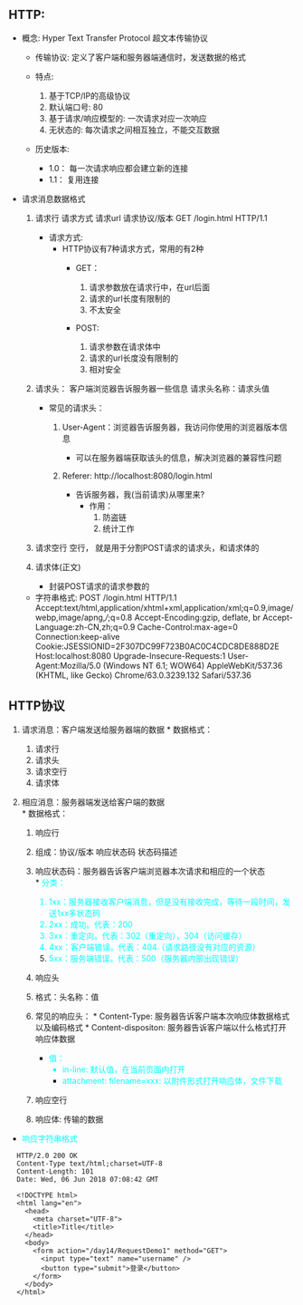 ## HTTP:
  * 概念: Hyper Text Transfer Protocol 超文本传输协议
      * 传输协议: 定义了客户端和服务器端通信时，发送数据的格式
      
      * 特点: 
          1. 基于TCP/IP的高级协议
          2. 默认端口号: 80
          3. 基于请求/响应模型的: 一次请求对应一次响应
          4. 无状态的: 每次请求之间相互独立，不能交互数据
          
      * 历史版本:
          * 1.0： 每一次请求响应都会建立新的连接
          * 1.1： 复用连接
          
  * 请求消息数据格式
      1. 请求行
          请求方式    请求url   请求协议/版本
          GET    /login.html    HTTP/1.1
          
          * 请求方式:
              * HTTP协议有7种请求方式，常用的有2种
                  * GET：
                      1. 请求参数放在请求行中，在url后面
                      2. 请求的url长度有限制的
                      3. 不太安全
                  
                  * POST:
                      1. 请求参数在请求体中
                      2. 请求的url长度没有限制的
                      3. 相对安全
                      
      2. 请求头： 客户端浏览器告诉服务器一些信息
          请求头名称：请求头值
          
          * 常见的请求头：
              1. User-Agent：浏览器告诉服务器，我访问你使用的浏览器版本信息
                  * 可以在服务器端获取该头的信息，解决浏览器的兼容性问题
                  
              2. Referer: http://localhost:8080/login.html
                  * 告诉服务器，我(当前请求)从哪里来?
                      * 作用：
                          1. 防盗链
                          2. 统计工作
          
      3. 请求空行
          空行， 就是用于分割POST请求的请求头，和请求体的
      4. 请求体(正文)
          * 封装POST请求的请求参数的
      
      * 字符串格式:
          POST    /login.html     HTTP/1.1
          Accept:text/html,application/xhtml+xml,application/xml;q=0.9,image/webp,image/apng,*/*;q=0.8
          Accept-Encoding:gzip, deflate, br
          Accept-Language:zh-CN,zh;q=0.9
          Cache-Control:max-age=0
          Connection:keep-alive
          Cookie:JSESSIONID=2F307DC99F723B0AC0C4CDC8DE888D2E
          Host:localhost:8080
          Upgrade-Insecure-Requests:1
          User-Agent:Mozilla/5.0 (Windows NT 6.1; WOW64) AppleWebKit/537.36 (KHTML, like Gecko) Chrome/63.0.3239.132 Safari/537.36


## HTTP协议
  1. 请求消息：客户端发送给服务器端的数据
    * 数据格式：
      1. 请求行
      2. 请求头
      3. 请求空行
      4. 请求体

  2. 相应消息：服务器端发送给客户端的数据   
    * 数据格式：      
      1. 响应行
        1. 组成：协议/版本 响应状态码 状态码描述
        2. 响应状态码：服务器告诉客户端浏览器本次请求和相应的一个状态   
          * <font color=#00ffff>分类：
            1. 1xx：服务器接收客户端消息，但是没有接收完成，等待一段时间，发送1xx多状态码
            2. 2xx：成功。代表：200
            3. 3xx：重定向。代表：302（重定向），304（访问缓存）
            4. 4xx：客户端错误。代表：404（请求路径没有对应的资源）
            5. 5xx：服务端错误。代表：500（服务器内部出现错误）</font>

      2. 响应头
        1. 格式：头名称：值
        2. 常见的响应头：
          * Content-Type: 服务器告诉客户端本次响应体数据格式以及编码格式
          * Content-dispositon: 服务器告诉客户端以什么格式打开响应体数据
            * <font color=#00ffff>值：
              * in-line: 默认值，在当前页面内打开
              * attachment: filename=xxx: 以附件形式打开响应体，文件下载</font>

      3. 响应空行
   
      4. 响应体: 传输的数据 
  
  * <font color=#00ffff>响应字符串格式</font>
```
  HTTP/2.0 200 OK
  Content-Type text/html;charset=UTF-8
  Content-Length: 101
  Date: Wed, 06 Jun 2018 07:08:42 GMT

  <!DOCTYPE html>
  <html lang="en">
    <head>
      <meta charset="UTF-8">
      <title>Title</title>
    </head>
    <body>
      <form action="/day14/RequestDemo1" method="GET">
        <input type="text" name="username" />
        <button type="submit">登录</button>
      </form>
    </body>
  </html>
```
            
